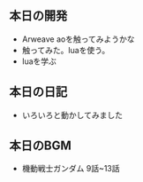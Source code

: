 ## 本日の開発
- Arweave aoを触ってみようかな
- 触ってみた。luaを使う。
- luaを学ぶ

## 本日の日記
- いろいろと動かしてみました

## 本日のBGM
- 機動戦士ガンダム 9話~13話

